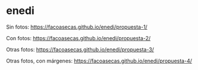 # enedi

Sin fotos: https://facoasecas.github.io/enedi/propuesta-1/

Con fotos: https://facoasecas.github.io/enedi/propuesta-2/

Otras fotos: https://facoasecas.github.io/enedi/propuesta-3/

Otras fotos, con márgenes: https://facoasecas.github.io/enedi/propuesta-4/
